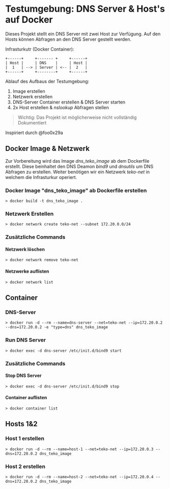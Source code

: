
# Testumgebung: DNS Server & Host's auf Docker

Dieses Projekt stellt ein DNS Server mit zwei Host zur Verfügung. Auf den Hosts können Abfragen an den DNS Server gestellt werden.

Infrasturkutr (Docker Container):
  ```
  +------+     +------- +     +------+
  | Host |     | DNS    |     | Host |
  |  1   | --> | Server | <-- |  2   |
  +------+     +--------+     +------+
  ```

Ablauf des Aufbaus der Testumgebung: 
1. Image erstellen
2. Netzwerk erstellen
3. DNS-Server Container erstellen & DNS Server starten
4. 2x Host erstellen & *nslookup* Abfragen stellen

> Wichtig: Das Projekt ist möglicherweise nicht vollständig Dokumentiert

Inspiriert durch @foo0x29a

## Docker Image & Netzwerk

Zur Vorbereitung wird das Image *dns_teko_image* ab dem Dockerfile erstellt. Diese beinhaltet den DNS Deamon *bind9* und *dnsutils* um DNS Abfragen zu erstellen. Weiter benötigen wir ein Netzwerk *teko-net* in welchem die Infrasturkur operiert.

### Docker Image "dns_teko_image" ab Dockerfile erstellen

    > docker build -t dns_teko_image .

### Netzwerk Erstellen

    > docker network create teko-net --subnet 172.20.0.0/24

### Zusätzliche Commands

#### Netzwerk löschen

    > docker network remove teko-net

#### Netzwerke auflisten

    > docker network list

## Container

### DNS-Server

    > docker run -d --rm --name=dns-server --net=teko-net --ip=172.20.0.2 --dns=172.20.0.2 -e "type=dns" dns_teko_image

### Run DNS Server

    > docker exec -d dns-server /etc/init.d/bind9 start

### Zusätzliche Commands

#### Stop DNS Server

    > docker exec -d dns-server /etc/init.d/bind9 stop

#### Container auflisten

    > docker container list

## Hosts 1&2

### Host 1 erstellen
    > docker run -d --rm --name=host-1 --net=teko-net --ip=172.20.0.3 --dns=172.20.0.2 dns_teko_image

### Host 2 erstellen
    > docker run -d --rm --name=host-2 --net=teko-net --ip=172.20.0.4 --dns=172.20.0.2 dns_teko_image

